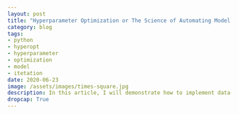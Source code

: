 ```yaml
---
layout: post
title: "Hyperparameter Optimization or The Science of Automating Model Iteration"
category: blog
tags: 
- python 
- hyperopt 
- hyperparameter 
- optimization 
- model 
- itetation
date: 2020-06-23
image: /assets/images/times-square.jpg
description: In this article, I will demonstrate how to implement data-driven channel attribution in Python.
dropcap: True
---
```


